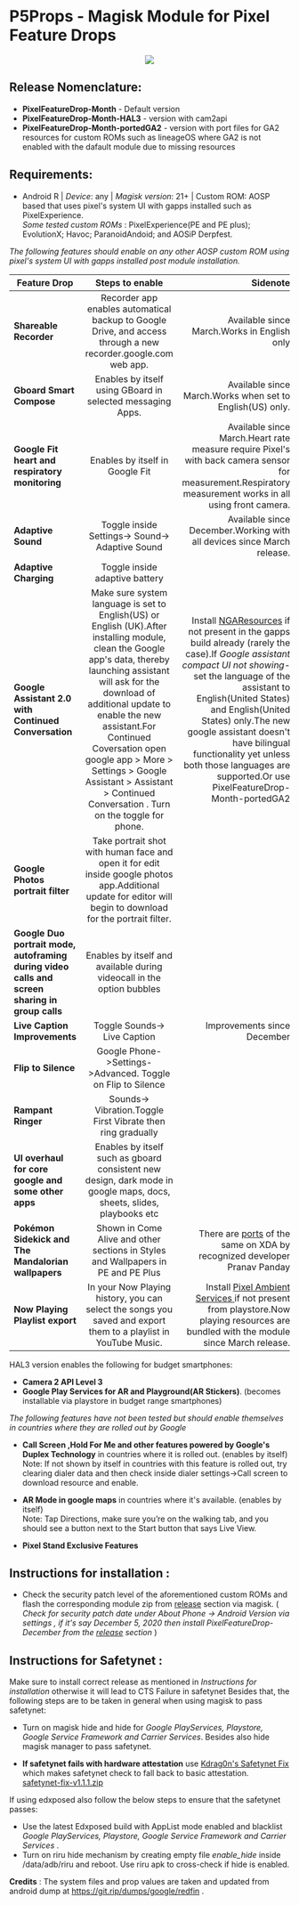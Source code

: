 # P5Props - Magisk Module for Pixel Feature Drops
<p align="center">
  <img src="https://user-images.githubusercontent.com/47772616/101059258-12c1ac80-35b4-11eb-9138-028dbcafb629.png" />
</p>

<p align="center"> </h2></p> 

## Release Nomenclature:
- **PixelFeatureDrop-Month** - Default version
- **PixelFeatureDrop-Month-HAL3** - version with cam2api
- **PixelFeatureDrop-Month-portedGA2** - version with port files for GA2 resources for custom ROMs such as lineageOS where GA2 is not enabled with the dafault module due to missing resources

## Requirements:
- Android R | *Device*: any  | *Magisk version*: 21+ | Custom ROM: AOSP based that uses pixel's system UI with gapps installed such as PixelExperience.  
  *Some tested custom ROMs* : PixelExperience(PE and PE plus); EvolutionX;  Havoc;  ParanoidAndoid; and AOSiP Derpfest.   
  
*The following features should enable on any other AOSP custom ROM using pixel's system UI with gapps installed post module installation.*


| Feature Drop  | Steps to enable      | Sidenote  |
| ------------- |:-------------:| -----:|
| **Shareable Recorder** | Recorder app enables automatical backup to Google Drive, and access through a new recorder.google.com web app. | Available since March.Works in English only |
| **Gboard Smart Compose** | Enables by itself using GBoard in selected messaging Apps. | Available since March.Works when set to English(US) only. |
| **Google Fit heart and respiratory monitoring** | Enables by itself in Google Fit | Available since March.Heart rate measure require Pixel's with back camera sensor for measurement.Respiratory measurement works in all using front camera. |
| **Adaptive Sound**       | Toggle inside Settings-> Sound-> Adaptive Sound | Available since December.Working with all devices since March release.|
| **Adaptive Charging** | Toggle inside adaptive battery | 
|**Google Assistant 2.0 with Continued Conversation**|Make sure system language is set to English(US) or English (UK).After installing module, clean the Google app's data,  thereby launching assistant will ask for the download of additional update to enable the new assistant.For Continued Coversation open google app > More > Settings > Google Assistant > Assistant > Continued Conversation . Turn on the toggle for phone. | Install [NGAResources]( https://www.dropbox.com/s/ed10513o4hke8ux/NgaResources.apk?dl=0 ) if not present in the gapps build already (rarely the case).If *Google assistant compact UI not showing*- set the language of the assistant to English(United States) and English(United States) only.The new google assistant doesn't have bilingual functionality yet unless both those languages are supported.Or use PixelFeatureDrop-Month-portedGA2|
|**Google Photos portrait filter**|Take portrait shot with human face and open it for edit inside google photos app.Additional update for editor will begin to download for the portrait filter.||
|**Google Duo portrait mode, autoframing during video calls and screen sharing in group calls**|Enables by itself and available during videocall in the option bubbles| |
|**Live Caption Improvements**     | Toggle Sounds-> Live Caption  |   Improvements since December |
|**Flip to Silence** | Google Phone->Settings->Advanced. Toggle on Flip to Silence  |  |
|**Rampant Ringer**|Sounds-> Vibration.Toggle First Vibrate then ring gradually| |
|**UI overhaul for core google and some other apps**|Enables by itself such as gboard consistent new design, dark mode in google maps, docs, sheets, slides, playbooks etc | |
|**Pokémon Sidekick and The Mandalorian wallpapers**|Shown in Come Alive and other sections in  Styles and Wallpapers in PE and PE Plus |There are [ports](https://forum.xda-developers.com/m/pranav-pandey.3962236/#recent-content) of the same on XDA by recognized developer Pranav Panday|  
|**Now Playing Playlist export**|In your Now Playing history, you can select the songs you saved and export them to a playlist in YouTube Music.|	Install [Pixel Ambient Services ](https://play.google.com/store/apps/details?id=com.google.intelligence.sense&hl=en_IN&gl=US) if not present from playstore.Now playing resources are bundled with the module since March release.|


HAL3 version enables the following for budget smartphones:
- **Camera 2 API Level 3** 
- **Google Play Services for AR  and Playground(AR Stickers)**. (becomes installable via playstore in budget range smartphones)


*The following features have not been tested but should enable themselves in countries where they are rolled out by Google*

- **Call Screen ,Hold For Me and other features powered by Google's Duplex Technology** in countries where it is rolled out. (enables by itself)  
Note: If not shown by itself in countries with this feature is rolled out, try clearing dialer data and then check inside dialer settings->Call screen to download resource and enable. 

- **AR Mode in google maps** in countries where it's available. (enables by itself)  
Note: Tap Directions, make sure you’re on the walking tab, and you should see a button next to the Start button that says Live View.  

- **Pixel Stand Exclusive Features** 


## Instructions for installation :
- Check the security patch level of the aforementioned custom ROMs and flash the corresponding module zip from [release](https://github.com/ayush5harma/PixelFeatureDrops/releases)  section via magisk. 
( *Check for security patch date under *About Phone -> Android Version* via settings , if it's say *December 5, 2020* then install *PixelFeatureDrop-December* from the [release](https://github.com/ayush5harma/PixelFeatureDrops/releases) section* )

## Instructions for Safetynet :   
Make sure to install correct release as mentioned in *Instructions for installation* otherwise it will lead to CTS Failure in safetynet
Besides that, the following steps are to be taken in general when using magisk to pass safetynet:
- Turn on magisk hide and hide for *Google PlayServices, Playstore, Google Service Framework and Carrier Services*. Besides also hide magisk manager to pass safetynet.    

- **If safetynet fails with hardware attestation** use [Kdrag0n's Safetynet Fix](https://github.com/kdrag0n/safetynet-fix/releases) which makes safetynet check to fall back to basic attestation.  
[safetynet-fix-v1.1.1.zip](https://github.com/ayush5harma/PixelFeatureDrops/files/5938557/safetynet-fix-v1.1.1.zip)

If using edxposed also follow the below steps to ensure that the safetynet passes:
- Use the latest Edxposed build with AppList mode enabled and blacklist *Google PlayServices, Playstore, Google Service Framework and Carrier Services* .
- Turn on riru hide mechanism by creating empty file *enable_hide* inside /data/adb/riru and reboot. Use riru apk to cross-check if hide is enabled.  
  
**Credits** : The system files and prop values are taken and updated from android dump at  https://git.rip/dumps/google/redfin .  


